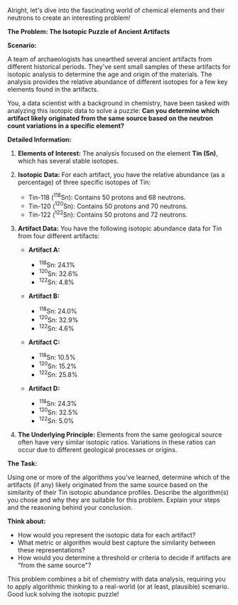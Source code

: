 Alright, let's dive into the fascinating world of chemical elements and their neutrons to create an interesting problem!

**The Problem: The Isotopic Puzzle of Ancient Artifacts**

**Scenario:**

A team of archaeologists has unearthed several ancient artifacts from different historical periods. They've sent small samples of these artifacts for isotopic analysis to determine the age and origin of the materials. The analysis provides the relative abundance of different isotopes for a few key elements found in the artifacts.

You, a data scientist with a background in chemistry, have been tasked with analyzing this isotopic data to solve a puzzle: **Can you determine which artifact likely originated from the same source based on the neutron count variations in a specific element?**

**Detailed Information:**

1.  **Elements of Interest:** The analysis focused on the element **Tin (Sn)**, which has several stable isotopes.

2.  **Isotopic Data:** For each artifact, you have the relative abundance (as a percentage) of three specific isotopes of Tin:
    * Tin-118 ($^{118}$Sn): Contains 50 protons and 68 neutrons.
    * Tin-120 ($^{120}$Sn): Contains 50 protons and 70 neutrons.
    * Tin-122 ($^{122}$Sn): Contains 50 protons and 72 neutrons.

3.  **Artifact Data:** You have the following isotopic abundance data for Tin from four different artifacts:

    * **Artifact A:**
        * $^{118}$Sn: 24.1%
        * $^{120}$Sn: 32.6%
        * $^{122}$Sn: 4.8%

    * **Artifact B:**
        * $^{118}$Sn: 24.0%
        * $^{120}$Sn: 32.9%
        * $^{122}$Sn: 4.6%

    * **Artifact C:**
        * $^{118}$Sn: 10.5%
        * $^{120}$Sn: 15.2%
        * $^{122}$Sn: 25.8%

    * **Artifact D:**
        * $^{118}$Sn: 24.3%
        * $^{120}$Sn: 32.5%
        * $^{122}$Sn: 5.0%

4.  **The Underlying Principle:** Elements from the same geological source often have very similar isotopic ratios. Variations in these ratios can occur due to different geological processes or origins.

**The Task:**

Using one or more of the algorithms you've learned, determine which of the artifacts (if any) likely originated from the same source based on the similarity of their Tin isotopic abundance profiles. Describe the algorithm(s) you chose and why they are suitable for this problem. Explain your steps and the reasoning behind your conclusion.

**Think about:**

* How would you represent the isotopic data for each artifact?
* What metric or algorithm would best capture the similarity between these representations?
* How would you determine a threshold or criteria to decide if artifacts are "from the same source"?

This problem combines a bit of chemistry with data analysis, requiring you to apply algorithmic thinking to a real-world (or at least, plausible) scenario. Good luck solving the isotopic puzzle!